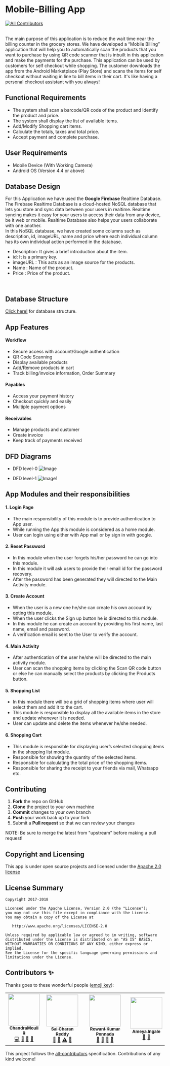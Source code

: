 # Mobile-Billing App
<!-- ALL-CONTRIBUTORS-BADGE:START - Do not remove or modify this section -->
[![All Contributors](https://img.shields.io/badge/all_contributors-4-orange.svg?style=flat-square)](#contributors-)
<!-- ALL-CONTRIBUTORS-BADGE:END -->
<br>
The main purpose of this application is to reduce the wait time near the billing counter in the grocery stores. We have developed a “Mobile Billing” application that will help you to automatically scan the products that you want to purchase by using QR code scanner that is inbuilt in this application and make the payments for the purchase. This application can be used by customers for self checkout while shopping. The customer downloads the app from the Android Marketplace (Play Store) and scans the items for self checkout without waiting in line to bill items in their cart. It's like having a personal checkout assistant with you always!

<br>

Functional Requirements
------------

- The system shall scan a barcode/QR code of the product and Identify the product and price.
- The system shall display the list of available items.
- Add/Modify Shopping cart items.
- Calculate the totals, taxes and total price.
- Accept payment and complete purchase.

User Requirements
------------

- Mobile Device (With Working Camera)
- Android OS (Version 4.4 or above)

Database Design
------------

For this Application we have used the **Google Firebase** Realtime Database. The Firebase Realtime Database is a cloud-hosted NoSQL database that lets you store and sync data between your users in realtime. Realtime syncing makes it easy for your users to access their data from any device, be it web or mobile. Realtime Database also helps your users collaborate with one another. 
<br>
In this NoSQL database, we have created some columns such as description, id, imageURL, name and price where each individual column has its own individual action performed in the database.
<br>
- Description:  It gives a brief introduction about the item.
- id: It is a primary key.
- imageURL : This acts as an image source for the products.
- Name : Name of the product.
- Price : Price of the product.
<br>

Database Structure
------------
<a href="https://github.com/Charan16597/Mobile-Billing/blob/master/Database.png">Click here!</a> for database structure.


App Features
------------

#### Workflow

- Secure access with account/Google authentication
- QR Code Scanning
- Display available products
- Add/Remove products in cart
- Track billing/invoice information, Order Summary

#### Payables

- Access your payment history
- Checkout quickly and easily
- Multiple payment options

#### Receivables

- Manage products and customer
- Create invoice
- Keep track of payments received

DFD Diagrams
------------

- DFD level-0
![Image](DFD-0.jpg)

- DFD level-1
![Image1](DFD-1.jpg)


App Modules and their responsibilities
------------


#### 1. Login Page

- The main responsibility of this module is to provide authentication to App user.
- While running the App this module is considered as a home module.
- User can login using either with App mail or by sign in with google.

#### 2. Reset Password

- In this module when the user forgets his/her password he can go into this module.
- In this module it will ask users to provide their email id for the password recovery.
- After the password has been generated they will directed to the Main Activity module.

#### 3. Create Account

- When the user is a new one he/she can create his own account by opting this module.
- When the user clicks the Sign up button he is directed to this module.
- In this module he can create an account by providing his first name, last name, email and password.
- A verification email is sent to the User to verify the account.

#### 4. Main Activity

- After authentication of the user he/she will be directed to the main activity module.
- User can scan the shopping items by clicking the Scan QR code button or else he can manually select the products by clicking   the Products button.

#### 5. Shopping List

- In this module there will be a grid of shopping items where user will select them and add it to the cart.
- This module is responsible to display all the available items in the store and update whenever it is needed. 
- User can update and delete the items whenever he/she needed.

#### 6. Shopping Cart

- This module is responsible for displaying user’s selected shopping items in the shopping list module.
- Responsible for showing the quantity of the selected items.
- Responsible for calculating the total price of the shopping items.
- Responsible for sharing the receipt to your friends via mail, Whatsapp etc.


Contributing
------------

 1. **Fork** the repo on GitHub
 2. **Clone** the project to your own machine
 3. **Commit** changes to your own branch
 4. **Push** your work back up to your fork
 5. Submit a **Pull request** so that we can review your changes

NOTE: Be sure to merge the latest from "upstream" before making a pull request!

Copyright and Licensing
-----------------------

This app is under open source projects and licensed under the [Apache 2.0 license](http://www.apache.org/licenses/LICENSE-2.0)


## License Summary

```
Copyright 2017-2018

Licensed under the Apache License, Version 2.0 (the "License");
you may not use this file except in compliance with the License.
You may obtain a copy of the License at

   http://www.apache.org/licenses/LICENSE-2.0

Unless required by applicable law or agreed to in writing, software
distributed under the License is distributed on an "AS IS" BASIS,
WITHOUT WARRANTIES OR CONDITIONS OF ANY KIND, either express or implied.
See the License for the specific language governing permissions and
limitations under the License.
```
















## Contributors ✨

Thanks goes to these wonderful people ([emoji key](https://allcontributors.org/docs/en/emoji-key)):

<!-- ALL-CONTRIBUTORS-LIST:START - Do not remove or modify this section -->
<!-- prettier-ignore-start -->
<!-- markdownlint-disable -->
<table>
  <tr>
   <td align="center"><a href="https://hello.chandu.dev"><img src="https://avatars2.githubusercontent.com/u/15379984?v=4" width="100px;" alt=""/><br /><sub><b>ChandraMouli R</b></sub></a><br /><a href="https://github.com/zcam007/Mobile-Billing/commits?author=zcam007" title="Code">💻</a> <a href="#design-zcam007" title="Design">🎨</a> <a href="#ideas-zcam007" title="Ideas, Planning, & Feedback">🤔</a> <a href="https://github.com/zcam007/Mobile-Billing/pulls?q=is%3Apr+reviewed-by%3Azcam007" title="Reviewed Pull Requests">👀</a></td>
    <td align="center"><a href="https://github.com/Charan16597"><img src="https://avatars3.githubusercontent.com/u/56246350?v=4" width="100px;" alt=""/><br /><sub><b>Sai Charan Reddy</b></sub></a><br /><a href="https://github.com/zcam007/Mobile-Billing/commits?author=Charan16597" title="Documentation">📖</a> <a href="#design-Charan16597" title="Design">🎨</a> <a href="https://github.com/zcam007/Mobile-Billing/commits?author=Charan16597" title="Tests">⚠️</a> <a href="#ideas-Charan16597" title="Ideas, Planning, & Feedback">🤔</a></td>
   <td align="center"><a href="https://github.com/rewant123"><img src="https://avatars2.githubusercontent.com/u/44454278?v=4" width="100px;" alt=""/><br /><sub><b>Rewant Kumar Ponnada</b></sub></a><br /><a href="#design-rewant123" title="Design">🎨</a> <a href="https://github.com/zcam007/Mobile-Billing/commits?author=rewant123" title="Documentation">📖</a> <a href="https://github.com/zcam007/Mobile-Billing/issues?q=author%3Arewant123" title="Bug reports">🐛</a> <a href="#userTesting-rewant123" title="User Testing">📓</a></td>
    <td align="center"><a href="https://github.com/Ameya64"><img src="https://avatars1.githubusercontent.com/u/20040702?v=4" width="100px;" alt=""/><br /><sub><b>Ameya Ingale</b></sub></a><br /><a href="https://github.com/zcam007/Mobile-Billing/commits?author=Ameya64" title="Documentation">📖</a> <a href="https://github.com/zcam007/Mobile-Billing/issues?q=author%3AAmeya64" title="Bug reports">🐛</a></td>
  </tr>
</table>

<!-- markdownlint-enable -->
<!-- prettier-ignore-end -->
<!-- ALL-CONTRIBUTORS-LIST:END -->

This project follows the [all-contributors](https://github.com/all-contributors/all-contributors) specification. Contributions of any kind welcome!
